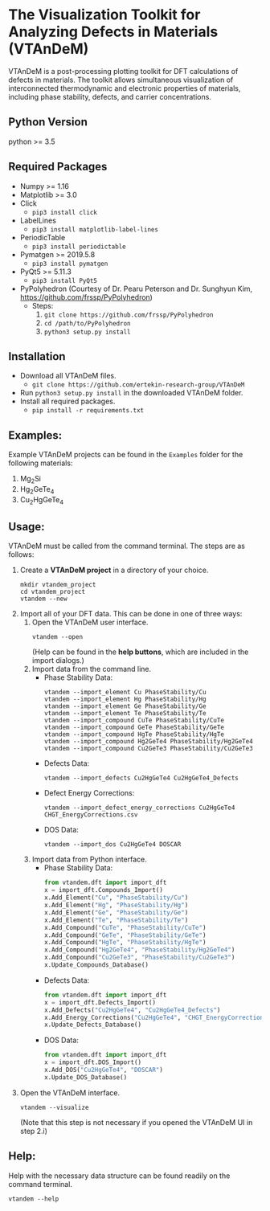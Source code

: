 The Visualization Toolkit for Analyzing Defects in Materials (VTAnDeM)
======================================================================

VTAnDeM is a post-processing plotting toolkit for DFT calculations of defects in materials.
The toolkit allows simultaneous visualization of interconnected thermodynamic and electronic properties of materials, including phase stability, defects, and carrier concentrations.


Python Version
--------------
python >= 3.5


Required Packages
-----------------
- Numpy >= 1.16
- Matplotlib >= 3.0
- Click
	- `pip3 install click`
- LabelLines
	- `pip3 install matplotlib-label-lines`
- PeriodicTable
	- `pip3 install periodictable`
- Pymatgen >= 2019.5.8
	- `pip3 install pymatgen`
- PyQt5 >= 5.11.3
	- `pip3 install PyQt5`
- PyPolyhedron (Courtesy of Dr. Pearu Peterson and Dr. Sunghyun Kim, https://github.com/frssp/PyPolyhedron)
	- Steps:
		1. `git clone https://github.com/frssp/PyPolyhedron`
		2. `cd /path/to/PyPolyhedron`
		3. `python3 setup.py install`


Installation
---------------
- Download all VTAnDeM files.
	- `git clone https://github.com/ertekin-research-group/VTAnDeM`
- Run `python3 setup.py install` in the downloaded VTAnDeM folder.
- Install all required packages.
	- `pip install -r requirements.txt`


Examples:
---------
Example VTAnDeM projects can be found in the `Examples` folder for the following materials:
1. Mg<sub>2</sub>Si
2. Hg<sub>2</sub>GeTe<sub>4</sub>
3. Cu<sub>2</sub>HgGeTe<sub>4</sub>


Usage:
------
VTAnDeM must be called from the command terminal. The steps are as follows:
1. Create a **VTAnDeM project** in a directory of your choice.
	```
	mkdir vtandem_project
	cd vtandem_project
	vtandem --new
	```
2. Import all of your DFT data. This can be done in one of three ways:
	1. Open the VTAnDeM user interface.
		```
		vtandem --open
		```
		(Help can be found in the **help buttons**, which are included in the import dialogs.)
	2. Import data from the command line.
		- Phase Stability Data:
			```
			vtandem --import_element Cu PhaseStability/Cu
			vtandem --import_element Hg PhaseStability/Hg
			vtandem --import_element Ge PhaseStability/Ge
			vtandem --import_element Te PhaseStability/Te
			vtandem --import_compound CuTe PhaseStability/CuTe
			vtandem --import_compound GeTe PhaseStability/GeTe
			vtandem --import_compound HgTe PhaseStability/HgTe
			vtandem --import_compound Hg2GeTe4 PhaseStability/Hg2GeTe4
			vtandem --import_compound Cu2GeTe3 PhaseStability/Cu2GeTe3
			```
		- Defects Data:
			```
			vtandem --import_defects Cu2HgGeTe4 Cu2HgGeTe4_Defects
			```
		- Defect Energy Corrections:
			```
			vtandem --import_defect_energy_corrections Cu2HgGeTe4 CHGT_EnergyCorrections.csv
			```
		- DOS Data:
			```
			vtandem --import_dos Cu2HgGeTe4 DOSCAR
			```
	3. Import data from Python interface.
		- Phase Stability Data:
			```python
			from vtandem.dft import import_dft
			x = import_dft.Compounds_Import()
			x.Add_Element("Cu", "PhaseStability/Cu")
			x.Add_Element("Hg", "PhaseStability/Hg")
			x.Add_Element("Ge", "PhaseStability/Ge")
			x.Add_Element("Te", "PhaseStability/Te")
			x.Add_Compound("CuTe", "PhaseStability/CuTe")
			x.Add_Compound("GeTe", "PhaseStability/GeTe")
			x.Add_Compound("HgTe", "PhaseStability/HgTe")
			x.Add_Compound("Hg2GeTe4", "PhaseStability/Hg2GeTe4")
			x.Add_Compound("Cu2GeTe3", "PhaseStability/Cu2GeTe3")
			x.Update_Compounds_Database()
			```
		- Defects Data:
			```python
			from vtandem.dft import import_dft
			x = import_dft.Defects_Import()
			x.Add_Defects("Cu2HgGeTe4", "Cu2HgGeTe4_Defects")
			x.Add_Energy_Corrections("Cu2HgGeTe4", "CHGT_EnergyCorrections.csv")
			x.Update_Defects_Database()
			```
		- DOS Data:
			```python
			from vtandem.dft import import_dft
			x = import_dft.DOS_Import()
			x.Add_DOS("Cu2HgGeTe4", "DOSCAR")
			x.Update_DOS_Database()
			```
3. Open the VTAnDeM interface.
	```
	vtandem --visualize
	```
	(Note that this step is not necessary if you opened the VTAnDeM UI in step 2.i)


Help:
-----
Help with the necessary data structure can be found readily on the command terminal.

	vtandem --help


